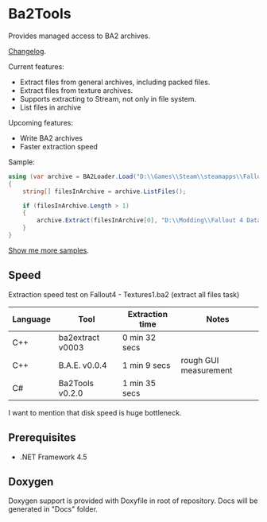 # Ba2Tools

Provides managed access to BA2 archives.

[Changelog](CHANGELOG.md).

Current features:
* Extract files from general archives, including packed files.
* Extract files from texture archives.
* Supports extracting to Stream, not only in file system.
* List files in archive

Upcoming features:
* Write BA2 archives
* Faster extraction speed

Sample:
```c#
using (var archive = BA2Loader.Load("D:\\Games\\Steam\\steamapps\\Fallout 4\\Data\\Fallout 4 - Interface.ba2"))
{
	string[] filesInArchive = archive.ListFiles();

	if (filesInArchive.Length > 1)
	{
		archive.Extract(filesInArchive[0], "D:\\Modding\\Fallout 4 Data\\Interface");
	}
}
```

[Show me more samples](Samples/).

## Speed

Extraction speed test on Fallout4 - Textures1.ba2 (extract all files task)

| Language | Tool              | Extraction time | Notes
| -------- | ----------------- | --------------- | -----
| C++      | ba2extract v0003  | 0 min 32 secs   |
| C++      | B.A.E. v0.0.4     | 1 min 9 secs    | rough GUI measurement
| C#       | Ba2Tools v0.2.0   | 1 min 35 secs   |

I want to mention that disk speed is huge bottleneck.

## Prerequisites

* .NET Framework 4.5

## Doxygen

Doxygen support is provided with Doxyfile in root of repository. Docs will be generated in "Docs" folder.
